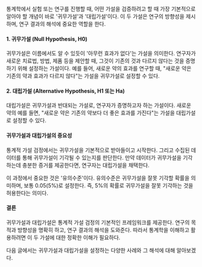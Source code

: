 통계학에서 실험 또는 연구를 진행할 때, 어떤 가설을 검증하려고 할 때 가장 기본적으로 알아야 할 개념이 바로 '귀무가설'과 '대립가설'이다. 이 두 가설은 연구의 방향성을 제시하며, 연구 결과의 해석에 중요한 역할을 한다.

#### 1. 귀무가설 (Null Hypothesis, H0)

귀무가설은 이름에서도 알 수 있듯이 '아무런 효과가 없다'는 가설을 의미한다. 연구자가 새로운 치료법, 방법, 제품 등을 제안할 때, 그것이 기존의 것과 다르지 않다는 것을 증명하기 위해 설정하는 가설이다. 예를 들어, 새로운 약의 효과를 연구할 때, "새로운 약은 기존의 약과 효과가 다르지 않다"는 가설을 귀무가설로 설정할 수 있다.

#### 2. 대립가설 (Alternative Hypothesis, H1 또는 Ha)

대립가설은 귀무가설과 반대되는 가설로, 연구자가 증명하고자 하는 가설이다. 새로운 약의 예를 들면, "새로운 약은 기존의 약보다 더 좋은 효과를 가진다"는 가설을 대립가설로 설정할 수 있다.

#### 귀무가설과 대립가설의 중요성

통계적 가설 검정에서는 귀무가설을 기본적으로 받아들이고 시작한다. 그리고 수집된 데이터를 통해 귀무가설이 기각될 수 있는지를 판단한다. 만약 데이터가 귀무가설을 기각하는데 충분한 증거를 제공한다면, 연구자는 대립가설을 채택한다.

이 과정에서 중요한 것은 '유의수준'이다. 유의수준은 귀무가설을 잘못 기각할 확률을 의미하며, 보통 0.05(5%)로 설정한다. 즉, 5%의 확률로 귀무가설을 잘못 기각하는 것을 허용한다는 의미다.

#### 결론

귀무가설과 대립가설은 통계적 가설 검정의 기본적인 프레임워크를 제공한다. 연구의 목적과 방향성을 명확히 하고, 연구 결과의 해석을 도와준다. 따라서 통계학을 이해하고 활용하려면 이 두 가설에 대한 정확한 이해가 필요하다.

다음 글에서는 귀무가설과 대립가설을 설정하는 다양한 사례와 그 해석에 대해 알아보겠다.